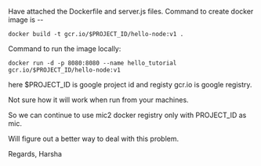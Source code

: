 Have attached the Dockerfile and server.js files. 
Command to create docker image is --

```
docker build -t gcr.io/$PROJECT_ID/hello-node:v1 .
```

Command to run the image locally:

```
docker run -d -p 8080:8080 --name hello_tutorial gcr.io/$PROJECT_ID/hello-node:v1
```

here $PROJECT_ID is google project id and registy gcr.io is google registry.

Not sure how it will work when run from your machines.

So we can continue to use mic2 docker registry only with PROJECT_ID as mic.

Will figure out a better way to deal with this problem.

Regards,
Harsha
